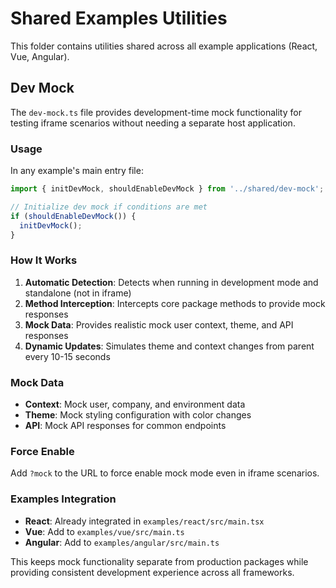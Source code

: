 # Shared Examples Utilities

This folder contains utilities shared across all example applications (React, Vue, Angular).

## Dev Mock

The `dev-mock.ts` file provides development-time mock functionality for testing iframe scenarios without needing a separate host application.

### Usage

In any example's main entry file:

```typescript
import { initDevMock, shouldEnableDevMock } from '../shared/dev-mock';

// Initialize dev mock if conditions are met
if (shouldEnableDevMock()) {
  initDevMock();
}
```

### How It Works

1. **Automatic Detection**: Detects when running in development mode and standalone (not in iframe)
2. **Method Interception**: Intercepts core package methods to provide mock responses
3. **Mock Data**: Provides realistic mock user context, theme, and API responses
4. **Dynamic Updates**: Simulates theme and context changes from parent every 10-15 seconds

### Mock Data

- **Context**: Mock user, company, and environment data
- **Theme**: Mock styling configuration with color changes
- **API**: Mock API responses for common endpoints

### Force Enable

Add `?mock` to the URL to force enable mock mode even in iframe scenarios.

### Examples Integration

- **React**: Already integrated in `examples/react/src/main.tsx`
- **Vue**: Add to `examples/vue/src/main.ts`
- **Angular**: Add to `examples/angular/src/main.ts`

This keeps mock functionality separate from production packages while providing consistent development experience across all frameworks.
